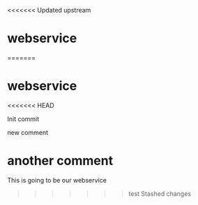 <<<<<<< Updated upstream
# webservice
=======
# webservice
<<<<<<< HEAD

Init commit

new comment

another comment
=======
This is going to be our webservice
>>>>>>> test
>>>>>>> Stashed changes
